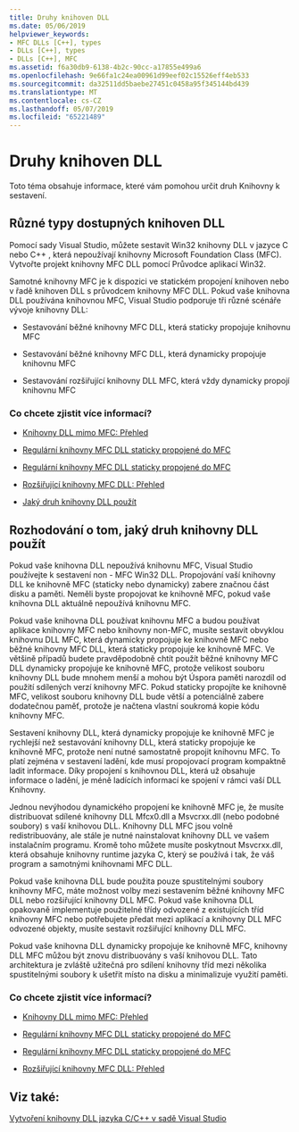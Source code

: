 ```yaml
---
title: Druhy knihoven DLL
ms.date: 05/06/2019
helpviewer_keywords:
- MFC DLLs [C++], types
- DLLs [C++], types
- DLLs [C++], MFC
ms.assetid: f6a30db9-6138-4b2c-90cc-a17855e499a6
ms.openlocfilehash: 9e66fa1c24ea00961d99eef02c15526eff4eb533
ms.sourcegitcommit: da32511dd5baebe27451c0458a95f345144bd439
ms.translationtype: MT
ms.contentlocale: cs-CZ
ms.lasthandoff: 05/07/2019
ms.locfileid: "65221489"
---
```

# <a name="kinds-of-dlls"></a>Druhy knihoven DLL

Toto téma obsahuje informace, které vám pomohou určit druh Knihovny k sestavení.

##  <a name="_core_the_different_kinds_of_dlls_available_with_visual_c.2b2b"></a> Různé typy dostupných knihoven DLL

Pomocí sady Visual Studio, můžete sestavit Win32 knihovny DLL v jazyce C nebo C++ , která nepoužívají knihovny Microsoft Foundation Class (MFC). Vytvořte projekt knihovny MFC DLL pomocí Průvodce aplikací Win32.

Samotné knihovny MFC je k dispozici ve statickém propojení knihoven nebo v řadě knihoven DLL s průvodcem knihovny MFC DLL. Pokud vaše knihovna DLL používána knihovnou MFC, Visual Studio podporuje tři různé scénáře vývoje knihovny DLL:

- Sestavování běžné knihovny MFC DLL, která staticky propojuje knihovnu MFC

- Sestavování běžné knihovny MFC DLL, která dynamicky propojuje knihovnu MFC

- Sestavování rozšiřující knihovny DLL MFC, která vždy dynamicky propojí knihovnu MFC

### <a name="what-do-you-want-to-know-more-about"></a>Co chcete zjistit více informací?

- [Knihovny DLL mimo MFC: Přehled](non-mfc-dlls-overview.md)

- [Regulární knihovny MFC DLL staticky propojené do MFC](regular-dlls-statically-linked-to-mfc.md)

- [Regulární knihovny MFC DLL staticky propojené do MFC](regular-dlls-dynamically-linked-to-mfc.md)

- [Rozšiřující knihovny MFC DLL: Přehled](extension-dlls-overview.md)

- [Jaký druh knihovny DLL použít](#_core_which_kind_of_dll_to_use)

##  <a name="_core_which_kind_of_dll_to_use"></a> Rozhodování o tom, jaký druh knihovny DLL použít

Pokud vaše knihovna DLL nepoužívá knihovnu MFC, Visual Studio používejte k sestavení non - MFC Win32 DLL. Propojování vaší knihovny DLL ke knihovně MFC (staticky nebo dynamicky) zabere značnou část disku a paměti. Neměli byste propojovat ke knihovně MFC, pokud vaše knihovna DLL aktuálně nepoužívá knihovnu MFC.

Pokud vaše knihovna DLL používat knihovnu MFC a budou používat aplikace knihovny MFC nebo knihovny non-MFC, musíte sestavit obvyklou knihovnu DLL MFC, která dynamicky propojuje ke knihovně MFC nebo běžné knihovny MFC DLL, která staticky propojuje ke knihovně MFC. Ve většině případů budete pravděpodobně chtít použít běžné knihovny MFC DLL dynamicky propojuje ke knihovně MFC, protože velikost souboru knihovny DLL bude mnohem menší a mohou být Úspora paměti narozdíl od použití sdílených verzí knihovny MFC. Pokud staticky propojíte ke knihovně MFC, velikost souboru knihovny DLL bude větší a potenciálně zabere dodatečnou paměť, protože je načtena vlastní soukromá kopie kódu knihovny MFC.

Sestavení knihovny DLL, která dynamicky propojuje ke knihovně MFC je rychlejší než sestavování knihovny DLL, která staticky propojuje ke knihovně MFC, protože není nutné samostatně propojit knihovnu MFC. To platí zejména v sestavení ladění, kde musí propojovací program kompaktně ladit informace. Díky propojení s knihovnou DLL, která už obsahuje informace o ladění, je méně ladících informací ke spojení v rámci vaší DLL Knihovny.

Jednou nevýhodou dynamického propojení ke knihovně MFC je, že musíte distribuovat sdílené knihovny DLL Mfcx0.dll a Msvcrxx.dll (nebo podobné soubory) s vaší knihovou DLL. Knihovny DLL MFC jsou volně redistribuovány, ale stále je nutné nainstalovat knihovny DLL ve vašem instalačním programu. Kromě toho můžete musíte poskytnout Msvcrxx.dll, která obsahuje knihovny runtime jazyka C, který se používá i tak, že váš program a samotnými knihovnami MFC DLL.

Pokud vaše knihovna DLL bude použita pouze spustitelnými soubory knihovny MFC, máte možnost volby mezi sestavením běžné knihovny MFC DLL nebo rozšiřující knihovny DLL MFC. Pokud vaše knihovna DLL opakovaně implementuje použitelné třídy odvozené z existujících tříd knihovny MFC nebo potřebujete předat mezi aplikací a knihovny DLL MFC odvozené objekty, musíte sestavit rozšiřující knihovny DLL MFC.

Pokud vaše knihovna DLL dynamicky propojuje ke knihovně MFC, knihovny DLL MFC můžou být znovu distribuovány s vaší knihovou DLL. Tato architektura je zvláště užitečná pro sdílení knihovny tříd mezi několika spustitelnými soubory k ušetřit místo na disku a minimalizuje využití paměti.

### <a name="what-do-you-want-to-know-more-about"></a>Co chcete zjistit více informací?

- [Knihovny DLL mimo MFC: Přehled](non-mfc-dlls-overview.md)

- [Regulární knihovny MFC DLL staticky propojené do MFC](regular-dlls-statically-linked-to-mfc.md)

- [Regulární knihovny MFC DLL staticky propojené do MFC](regular-dlls-dynamically-linked-to-mfc.md)

- [Rozšiřující knihovny MFC DLL: Přehled](extension-dlls-overview.md)

## <a name="see-also"></a>Viz také:

[Vytvoření knihovny DLL jazyka C/C++ v sadě Visual Studio](dlls-in-visual-cpp.md)
